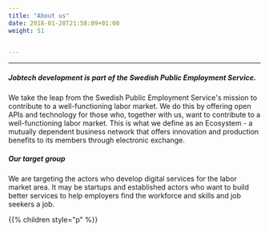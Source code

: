 ```yaml
---
title: "About us"
date: 2018-01-28T21:58:09+01:00
weight: 51


---
```


<hr>

##### Jobtech development is part of the Swedish Public Employment Service. #####

We take the leap from the Swedish Public Employment Service's mission to contribute to a well-functioning labor market. We do this by offering open APIs and technology for those who, together with us, want to contribute to a well-functioning labor market.
This is what we define as an Ecosystem - a mutually dependent business network that offers innovation and production benefits to its members through electronic exchange.
##### Our target group #####
We are targeting the actors who develop digital services for the labor market area. It may be startups and established actors who want to build better services to help employers find the workforce and skills and job seekers a job.

{{% children style="p" %}}